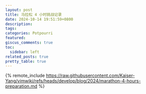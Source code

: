 ```yaml
---
layout: post
title: 马拉松 4 小时挑战记录
date: 2024-10-14 19:51:59+0800
description:
tags:
categories: Potpourri
featured:
giscus_comments: true
toc:
  sidebar: left
related_posts: true
pretty_table: true
---
```


{% remote_include https://raw.githubusercontent.com/Kaiser-Yang/vimwiki/refs/heads/develop/blog/2024/marathon-4-hours-preparation.md %}
